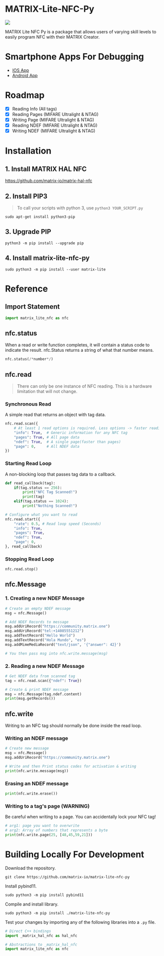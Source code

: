 # MATRIX-Lite-NFC-Py

![](https://github.com/matrix-io/matrix-lite-nfc-py/workflows/PyPi%20Deployment/badge.svg)

MATRIX Lite NFC Py is a package that allows users of varying skill levels to easily program NFC with their MATRIX Creator.

# Smartphone Apps For Debugging
- [IOS App](https://apps.apple.com/us/app/nfc-taginfo-by-nxp/id1246143596)
- [Android App](https://play.google.com/store/apps/details?id=com.nxp.nfc.tagwriter&hl=en_US)

# Roadmap
- [x] Reading Info  (All tags)
- [x] Reading Pages (MIFARE Ultralight & NTAG)
- [x] Writing Page  (MIFARE Ultralight & NTAG)
- [x] Reading NDEF  (MIFARE Ultralight & NTAG)
- [x] Writing NDEF  (MIFARE Ultralight & NTAG)

# Installation

## 1. Install MATRIX HAL NFC
https://github.com/matrix-io/matrix-hal-nfc

## 2. Install PIP3
> To call your scripts with python 3, use `python3 YOUR_SCRIPT.py`
```
sudo apt-get install python3-pip
```
## 3. Upgrade PIP
```
python3 -m pip install --upgrade pip
```

## 4. Install matrix-lite-nfc-py
```
sudo python3 -m pip install --user matrix-lite
```

# Reference

## Import Statement
```py
import matrix_lite_nfc as nfc
```

## nfc.status
When a read or write function completes, it will contain a status code to indicate the result. nfc.Status returns a string of what that number means.
```py
nfc.status(/*number*/)
```

## nfc.read
> There can only be one instance of NFC reading. This is a hardware limitation that will not change.

### Synchronous Read
A simple read that returns an object with tag data.
```py
nfc.read.scan({
    # At least 1 read options is required. Less options -> faster reading!
    "info": True,  # Generic information for any NFC tag
    "pages": True, # All page data
    "ndef": True,  # A single page(faster than pages)
    "page": 0,     # All NDEF data
})
```

### Starting Read Loop
A non-blocking loop that passes tag data to a callback.
```py
def read_callback(tag):
    if(tag.status == 256):
        print("NFC Tag Scanned!")
        print(tag)
    elif(tag.status == 1024):
        print("Nothing Scanned!")

# Configure what you want to read
nfc.read.start({
    "rate": 0.5, # Read loop speed (Seconds)
    "info": True,
    "pages": True,
    "ndef": True,
    "page": 0,
}, read_callback)
```

### Stopping Read Loop
```py
nfc.read.stop()
```

## nfc.Message

### 1. Creating a new NDEF Message 
```py
# Create an empty NDEF message
msg = nfc.Message()

# Add NDEF Records to message
msg.addUriRecord("https://community.matrix.one")
msg.addUriRecord("tel:+14085551212")
msg.addTextRecord("Hello World")
msg.addTextRecord("Hola Mundo", "es")
msg.addMimeMediaRecord("text/json", '{"answer": 42}')

# You then pass msg into nfc.write.message(msg)
```

### 2. Reading a new NDEF Message 
```py
# Get NDEF data from scanned tag
tag = nfc.read.scan({"ndef": True})

# Create & print NDEF message
msg = nfc.Message(tag.ndef.content)
print(msg.getRecords())
```

## nfc.write
Writing to an NFC tag should normally be done inside the read loop.

### Writing an NDEF message
```py
# Create new message
msg = nfc.Message()
msg.addUriRecord("https://community.matrix.one")

# Write and then Print status codes for activation & writing
print(nfc.write.message(msg))
```

### Erasing an NDEF message
```py
print(nfc.write.erase())
```

### Writing to a tag's page (WARNING)
Be careful when writing to a page. You can accidentally lock your NFC tag!
```py
# arg1: page you want to overwrite
# arg2: Array of numbers that represents a byte
print(nfc.write.page(25, [48,45,59,21]))
```

# Building Locally For Development
Download the repository.
```
git clone https://github.com/matrix-io/matrix-lite-nfc-py
```

Install pybind11.
```
sudo python3 -m pip install pybind11
```

Compile and install library.
```
sudo python3 -m pip install ./matrix-lite-nfc-py
```

Test your changes by importing any of the following libraries into a `.py` file.
```py
# Direct C++ bindings
import _matrix_hal_nfc as hal_nfc

# Abstractions to _matrix_hal_nfc
import matrix_lite_nfc as nfc
```
